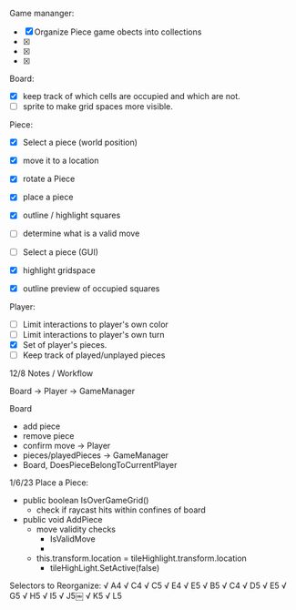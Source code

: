 Game mananger:
- [x] Organize Piece game obects into collections
- [x] 
- [x] 
- [x] 

Board:
- [X] keep track of which cells are occupied and which are not.
- [ ] sprite to make grid spaces more visible.

Piece: 

- [x] Select a piece (world position)
- [x] move it to a location
- [x] rotate a Piece
- [x] place a piece 
- [x] outline / highlight squares
- [ ] determine what is a valid move

- [ ] Select a piece (GUI)
- [x] highlight gridspace
- [x] outline preview of occupied squares

Player:
- [ ] Limit interactions to player's own color
- [ ] Limit interactions to player's own turn
- [x] Set of player's pieces.
- [ ] Keep track of played/unplayed pieces

12/8 Notes / Workflow

Board -> Player -> GameManager

Board
 - add piece
 - remove piece
 - confirm move
-> Player
 - pieces/playedPieces
-> GameManager
 - Board, DoesPieceBelongToCurrentPlayer


 1/6/23 
 Place a Piece:
 - public boolean IsOverGameGrid()
    - check if raycast hits within confines of board
 - public void AddPiece
    - move validity checks 
        - IsValidMove
        - 
    - this.transform.location = tileHighlight.transform.location
        - tileHighLight.SetActive(false)


Selectors to Reorganize:
√ A4
√ C4
√ C5
√ E4
√ E5
√ B5
√ C4
√ D5
√ E5
√ G5
√ H5
√ I5
√ J5￼
√ K5
√ L5
